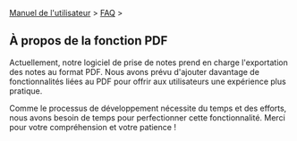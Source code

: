 [Manuel de l'utilisateur](/dragonnest/drawnote/manual/fr) > [FAQ](/dragonnest/drawnote/manual/fr/q_a) >

À propos de la fonction PDF
---
Actuellement, notre logiciel de prise de notes prend en charge l'exportation des notes au format PDF. Nous avons prévu d'ajouter davantage de fonctionnalités liées au PDF pour offrir aux utilisateurs une expérience plus pratique.

Comme le processus de développement nécessite du temps et des efforts, nous avons besoin de temps pour perfectionner cette fonctionnalité. Merci pour votre compréhension et votre patience !